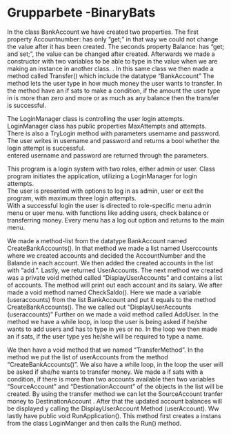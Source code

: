 # Grupparbete -BinaryBats

In the class BankAccount we have created two properties.
The first property Accountnumber: has only “get;” in that way we could not change the value after it has been created.
The seconds property Balance: has “get; and set;”, the value can be changed after created.
Afterwards we made a constructor with two variables to be able to type in the value when we are making an instance in another class. .
In this same class we then made a method called Transfer() which include the datatype “BankAccount”
The method lets the user type in how much money the user wants to transfer.
In the method have an if sats to make a condition, if the amount the user type in is more than zero and more or as much as any balance then the transfer is successful. 

The LoginManager class is controlling the user login attempts. 
LoginManager class has public properties MaxAttempts and attempts.  
There is also a TryLogin method with parameters username and password. 
The user writes in username and password and returns a bool whether the login attempt is successful.  
entered username and password are returned through the parameters. 

This program is a login system with two roles, either admin or user. 
Class program initiates the application, utilizing a LoginManager for login attempts.  
The user is presented with options to log in as admin, user or exit the program, with maximum three login attempts.  
With a successful login the user is directed to role-specific menu admin menu or user menu. 
with functions like adding users, check balance or transferring money. 
Every menu has a log out option and returns to the main menu. 

We made a method-list from the datatype BankAccount named CreateBankAccounts(). In that method we made a list named Userccounts where we created accounts and decided the AccountNumber and the Balande in each account. We then added the created accounts in the list with “add.”. Lastly, we returned UserAccounts.
The next method we created was a private void method called “DisplayUserAccounts” and contains a list of accounts. The method will print out each account and its salary.
We after made a void method named CheckSaldo(). Here we made a variable (useraccounts) from the list BankAccount and put it equals to the method CreateBankAccounts(). The we called out “DisplayUserAccounts (useraccounts)”
Further on we made a void method called AddUser.
In the method we have a while loop, in loop the user is being asked if he/she wants to add users and has to type in yes or no.
In the loop we then made an if sats, if the user type yes he/she will be required to type a name.
 
We then have a void method that we named “TransferMethod”.
In the method we put the list of userAccounts from the method “CreateBankAccounts()”.
We also have a while loop, in the loop the user will be asked if she/he wants to transfer money. We made a if sats with a condition, if there is more than two accounts available then two variables “SourceAccount” and “DestionationAccount” of the objects in the list will be created. By using the transfer method we can let the SourceAccount tranfer money to DestinationAccount .
After that the updated account balances will be displayed y calling the DisplayUserAccount Method (userAccount).
Ww lastly have public void RunApplication(). This method first creates a instans from the class LoginManger and then calls the Run() method.
